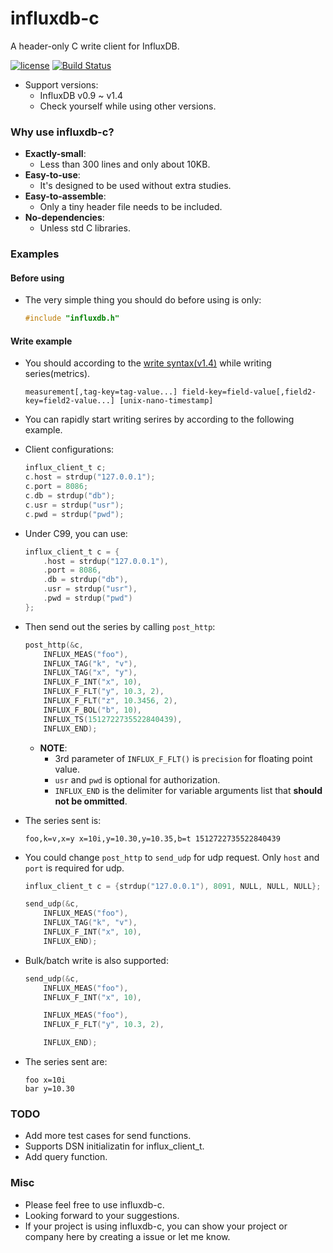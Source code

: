 # influxdb-c

A header-only C write client for InfluxDB.

[![license](https://img.shields.io/badge/license-MIT-brightgreen.svg?style=flat)](https://github.com/orca-zhang/influxdb-c/blob/master/LICENSE)
[![Build Status](https://semaphoreci.com/api/v1/orca-zhang-91/influxdb-c/branches/master/shields_badge.svg)](https://semaphoreci.com/orca-zhang-91/influxdb-c)

- Support versions:
  - InfluxDB v0.9 ~ v1.4
  - Check yourself while using other versions.

### Why use influxdb-c?

- **Exactly-small**: 
  - Less than 300 lines and only about 10KB.
- **Easy-to-use**: 
  - It's designed to be used without extra studies.
- **Easy-to-assemble**: 
  - Only a tiny header file needs to be included.
- **No-dependencies**: 
  - Unless std C libraries.

### Examples

#### Before using

- The very simple thing you should do before using is only:

    ```c
    #include "influxdb.h"
    ```

#### Write example

- You should according to the [write syntax(v1.4)](https://docs.influxdata.com/influxdb/v1.4/write_protocols/line_protocol_reference/) while writing series(metrics).

    ```
    measurement[,tag-key=tag-value...] field-key=field-value[,field2-key=field2-value...] [unix-nano-timestamp]
    ```


- You can rapidly start writing serires by according to the following example.

- Client configurations:

    ```c
    influx_client_t c;
    c.host = strdup("127.0.0.1");
    c.port = 8086;
    c.db = strdup("db");
    c.usr = strdup("usr");
    c.pwd = strdup("pwd");
    ```

- Under C99, you can use:

    ```c
    influx_client_t c = {
        .host = strdup("127.0.0.1"),
        .port = 8086,
        .db = strdup("db"),
        .usr = strdup("usr"),
        .pwd = strdup("pwd")
    };
    ```

- Then send out the series by calling `post_http`:

    ```c
    post_http(&c,
        INFLUX_MEAS("foo"),
        INFLUX_TAG("k", "v"),
        INFLUX_TAG("x", "y"),
        INFLUX_F_INT("x", 10),
        INFLUX_F_FLT("y", 10.3, 2),
        INFLUX_F_FLT("z", 10.3456, 2),
        INFLUX_F_BOL("b", 10),
        INFLUX_TS(1512722735522840439),
        INFLUX_END);
    ```

  - **NOTE**:
    - 3rd parameter of `INFLUX_F_FLT()` is `precision` for floating point value.
    - `usr` and `pwd` is optional for authorization.
    - `INFLUX_END` is the delimiter for variable arguments list that **should not be ommitted**.

- The series sent is:

    ```
    foo,k=v,x=y x=10i,y=10.30,y=10.35,b=t 1512722735522840439
    ```

- You could change `post_http` to `send_udp` for udp request. Only `host` and `port` is required for udp.

    ```c
    influx_client_t c = {strdup("127.0.0.1"), 8091, NULL, NULL, NULL};

    send_udp(&c,
        INFLUX_MEAS("foo"),
        INFLUX_TAG("k", "v"),
        INFLUX_F_INT("x", 10),
        INFLUX_END);
    ```

- Bulk/batch write is also supported:

    ```c
    send_udp(&c,
        INFLUX_MEAS("foo"),
        INFLUX_F_INT("x", 10),

        INFLUX_MEAS("foo"),
        INFLUX_F_FLT("y", 10.3, 2),

        INFLUX_END);
    ```

- The series sent are:

    ```
    foo x=10i
    bar y=10.30
    ```

### TODO

- Add more test cases for send functions.
- Supports DSN initializatin for influx_client_t.
- Add query function.

### Misc

- Please feel free to use influxdb-c.
- Looking forward to your suggestions.
- If your project is using influxdb-c, you can show your project or company here by creating a issue or let me know.